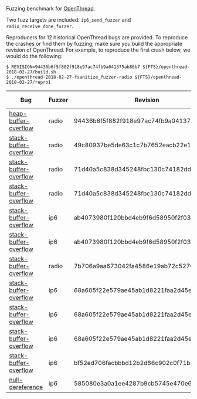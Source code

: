 Fuzzing benchmark for [OpenThread](https://github.com/openthread/openthread).

Two fuzz targets are included: `ip6_send_fuzzer` and
`radio_receive_done_fuzzer`.

Reproducers for 12 historical OpenThread bugs are provided.  To reproduce the
crashes or find them by fuzzing, make sure you build the appropriate revision of
OpenThread.  For example, to reproduce the first crash below, we would do the
following:
```shell
$ REVISION=94436b6f5f882f918e97ac74fb9a041375ab86b7 ${FTS}/openthread-2018-02-27/build.sh
$ ./openthread-2018-02-27-fsanitize_fuzzer-radio ${FTS}/openthread-2018-02-27/repro1
```

Bug | Fuzzer | Revision | Reproducer Input
--- | ------ | -------- | ----------------
[heap-buffer-overflow](https://bugs.chromium.org/p/oss-fuzz/issues/detail?id=2757&can=1&q=label%3AProj-openthread&colspec=ID%20Type%20Component%20Status%20Proj%20Reported%20Owner%20Summary) | radio | 94436b6f5f882f918e97ac74fb9a041375ab86b7 | repro1
[stack-buffer-overflow](https://bugs.chromium.org/p/oss-fuzz/issues/detail?id=2855&can=1&q=label%3AProj-openthread&colspec=ID%20Type%20Component%20Status%20Proj%20Reported%20Owner%20Summary) | radio | 49c80937be5de63c1c7b7652eacb22e1adc459b6 | repro2
[stack-buffer-overflow](https://bugs.chromium.org/p/oss-fuzz/issues/detail?id=3252&can=1&q=label%3AProj-openthread&colspec=ID%20Type%20Component%20Status%20Proj%20Reported%20Owner%20Summary) | radio | 71d40a5c838d345248fbc130c74182dda99d85f1 | repro3
[stack-buffer-overflow](https://bugs.chromium.org/p/oss-fuzz/issues/detail?id=3256&can=1&q=label%3AProj-openthread&colspec=ID%20Type%20Component%20Status%20Proj%20Reported%20Owner%20Summary) | radio | 71d40a5c838d345248fbc130c74182dda99d85f1 | repro4
[stack-buffer-overflow](https://bugs.chromium.org/p/oss-fuzz/issues/detail?id=3285&can=1&q=label%3AProj-openthread&colspec=ID%20Type%20Component%20Status%20Proj%20Reported%20Owner%20Summary) | ip6 | ab4073980f120bbd4eb9f6d58950f2f03f88dac3 | repro5
[stack-buffer-overflow](https://bugs.chromium.org/p/oss-fuzz/issues/detail?id=3322&can=1&q=label%3AProj-openthread&colspec=ID%20Type%20Component%20Status%20Proj%20Reported%20Owner%20Summary) | ip6 | ab4073980f120bbd4eb9f6d58950f2f03f88dac3 | repro6
[stack-buffer-overflow](https://bugs.chromium.org/p/oss-fuzz/issues/detail?id=4637&can=1&q=label%3AProj-openthread&colspec=ID%20Type%20Component%20Status%20Proj%20Reported%20Owner%20Summary) | radio | 7b706a9aa673042fa4586e19ab72c52769b493af | repro7
[stack-buffer-overflow](https://bugs.chromium.org/p/oss-fuzz/issues/detail?id=5864&can=1&q=label%3AProj-openthread&colspec=ID%20Type%20Component%20Status%20Proj%20Reported%20Owner%20Summary) | ip6 | 68a605f22e579ae45ab1d8221faa2d45e8668e05 | repro8
[stack-buffer-overflow](https://bugs.chromium.org/p/oss-fuzz/issues/detail?id=5874&can=1&q=label%3AProj-openthread&colspec=ID%20Type%20Component%20Status%20Proj%20Reported%20Owner%20Summary) | ip6 | 68a605f22e579ae45ab1d8221faa2d45e8668e05 | repro9
[stack-buffer-overflow](https://bugs.chromium.org/p/oss-fuzz/issues/detail?id=5935&can=1&q=label%3AProj-openthread&colspec=ID%20Type%20Component%20Status%20Proj%20Reported%20Owner%20Summary) | ip6 | 68a605f22e579ae45ab1d8221faa2d45e8668e05 | repro10
[stack-buffer-overflow](https://bugs.chromium.org/p/oss-fuzz/issues/detail?id=7766&can=1&q=label%3AProj-openthread&colspec=ID%20Type%20Component%20Status%20Proj%20Reported%20Owner%20Summary) | ip6 | bf52ed706facbbbd12b2d86c902c0f71b2b72bb0 | repro11
[null-dereference](https://bugs.chromium.org/p/oss-fuzz/issues/detail?id=8230&can=1&q=label%3AProj-openthread&colspec=ID%20Type%20Component%20Status%20Proj%20Reported%20Owner%20Summary) | ip6 | 585080e3a0a1ee4287b9cb5745e470e6ac4c5c7b | repro12
